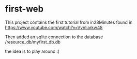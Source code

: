 # first-web
This project contains the first tutorial from in28Minutes found in https://www.youtube.com/watch?v=Vvnliarkw48

Then added an sqlite connection to the database /resource_db/myfirst_db.db

the idea is to play around :)
